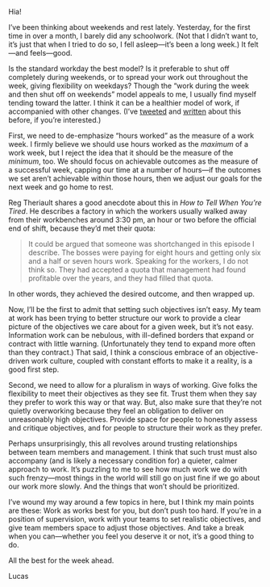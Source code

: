 Hia!

I’ve been thinking about weekends and rest lately. Yesterday, for the first time in over a month, I barely did any schoolwork. (Not that I didn’t want to, it’s just that when I tried to do so, I fell asleep—it’s been a long week.) It felt—and feels—good.

Is the standard workday the best model? Is it preferable to shut off completely during weekends, or to spread your work out throughout the week, giving flexibility on weekdays? Though the “work during the week and then shut off on weekends” model appeals to me, I usually find myself tending toward the latter. I think it can be a healthier model of work, if accompanied with other changes. (I’ve [tweeted](https://twitter.com/lchski/status/1014324475196858369) and [written](https://lucascherkewski.com/hit-and-miss/44-working-remotely/) about this before, if you’re interested.)

First, we need to de-emphasize “hours worked” as the measure of a work week. I firmly believe we should use hours worked as the _maximum_ of a work week, but I reject the idea that it should be the measure of the _minimum_, too. We should focus on achievable outcomes as the measure of a successful week, capping our time at a number of hours—if the outcomes we set aren’t achievable within those hours, then we adjust our goals for the next week and go home to rest.

Reg Theriault shares a good anecdote about this in *How to Tell When You’re Tired*. He describes a factory in which the workers usually walked away from their workbenches around 3:30 pm, an hour or two before the official end of shift, because they’d met their quota:

> It could be argued that someone was shortchanged in this episode I describe. The bosses were paying for eight hours and getting only six and a half or seven hours work. Speaking for the workers, I do not think so. They had accepted a quota that management had found profitable over the years, and they had filled that quota.

In other words, they achieved the desired outcome, and then wrapped up.

Now, I’ll be the first to admit that setting such objectives isn’t easy. My team at work has been trying to better structure our work to provide a clear picture of the objectives we care about for a given week, but it’s not easy. Information work can be nebulous, with ill-defined borders that expand or contract with little warning. (Unfortunately they tend to expand more often than they contract.) That said, I think a conscious embrace of an objective-driven work culture, coupled with constant efforts to make it a reality, is a good first step.

Second, we need to allow for a pluralism in ways of working. Give folks the flexibility to meet their objectives as they see fit. Trust them when they say they prefer to work this way or that way. But, also make sure that they’re not quietly overworking because they feel an obligation to deliver on unreasonably high objectives. Provide space for people to honestly assess and critique objectives, and for people to structure their work as they prefer.

Perhaps unsurprisingly, this all revolves around trusting relationships between team members and management. I think that such trust must also accompany (and is likely a necessary condition for) a quieter, calmer approach to work. It’s puzzling to me to see how much work we do with such frenzy—most things in the world will still go on just fine if we go about our work more slowly. And the things that won’t should be prioritized.

I’ve wound my way around a few topics in here, but I think my main points are these: Work as works best for you, but don’t push too hard. If you’re in a position of supervision, work with your teams to set realistic objectives, and give team members space to adjust those objectives. And take a break when you can—whether you feel you deserve it or not, it’s a good thing to do.

All the best for the week ahead.

Lucas